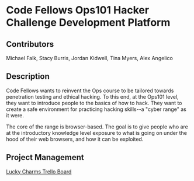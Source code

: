 # Code Fellows Ops101 Hacker Challenge Development Platform

## Contributors

Michael Falk, Stacy Burris, Jordan Kidwell, Tina Myers, Alex Angelico

## Description

Code Fellows wants to reinvent the Ops course to be tailored towards penetration testing and ethical hacking. To this end, at the Ops101 level, they want to introduce people to the basics of how to hack. They want to create a safe environment for practicing hacking skills--a "cyber range" as it were.

The core of the range is browser-based. The goal is to give people who are at the introductory knowledge level exposure to what is going on under the hood of their web browsers, and how it can be exploited.

## Project Management

[Lucky Charms Trello Board](https://trello.com/b/XjT3J1j3/lucky-charms-main-project-board)
